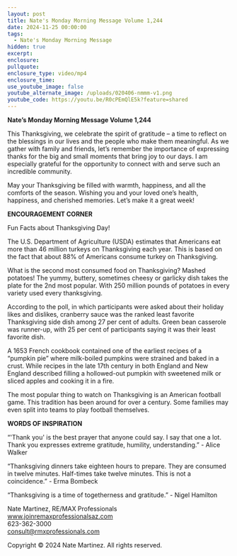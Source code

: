 ```yaml
---
layout: post
title: Nate's Monday Morning Message Volume 1,244
date: 2024-11-25 00:00:00
tags:
  - Nate's Monday Morning Message
hidden: true
excerpt:
enclosure:
pullquote:
enclosure_type: video/mp4
enclosure_time:
use_youtube_image: false
youtube_alternate_image: /uploads/020406-nmmm-v1.png
youtube_code: https://youtu.be/R0cPEmQlE5k?feature=shared
---
```

**Nate’s Monday Morning Message Volume 1,244**

This Thanksgiving, we celebrate the spirit of gratitude – a time to reflect on the blessings in our lives and the people who make them meaningful. As we gather with family and friends, let’s remember the importance of expressing thanks for the big and small moments that bring joy to our days. I am especially grateful for the opportunity to connect with and serve such an incredible community.

May your Thanksgiving be filled with warmth, happiness, and all the comforts of the season. Wishing you and your loved one’s health, happiness, and cherished memories. Let’s make it a great week!

**ENCOURAGEMENT CORNER**&nbsp;

Fun Facts about Thanksgiving Day!

The U.S. Department of Agriculture (USDA) estimates that Americans eat more than 46 million turkeys on Thanksgiving each year. This is based on the fact that about 88% of Americans consume turkey on Thanksgiving.

What is the second most consumed food on Thanksgiving? Mashed potatoes! The yummy, buttery, sometimes cheesy or garlicky dish takes the plate for the 2nd most popular. With 250 million pounds of potatoes in every variety used every thanksgiving.

According to the poll, in which participants were asked about their holiday likes and dislikes, cranberry sauce was the ranked least favorite Thanksgiving side dish among 27 per cent of adults. Green bean casserole was runner-up, with 25 per cent of participants saying it was their least favorite dish.

A 1653 French cookbook contained one of the earliest recipes of a “pumpkin pie” where milk-boiled pumpkins were strained and baked in a crust. While recipes in the late 17th century in both England and New England described filling a hollowed-out pumpkin with sweetened milk or sliced apples and cooking it in a fire.

The most popular thing to watch on Thanksgiving is an American football game. This tradition has been around for over a century. Some families may even split into teams to play football themselves.

**WORDS OF INSPIRATION**

“'Thank you' is the best prayer that anyone could say. I say that one a lot. Thank you expresses extreme gratitude, humility, understanding.” - Alice Walker

“Thanksgiving dinners take eighteen hours to prepare. They are consumed in twelve minutes. Half-times take twelve minutes. This is not a coincidence.” - Erma Bombeck

“Thanksgiving is a time of togetherness and gratitude.” - Nigel Hamilton

Nate Martinez, RE/MAX Professionals<br>www.joinremaxprofessionalsaz.com<br>623-362-3000<br>consult@rmxprofessionals.com

Copyright © 2024 Nate Martinez. All rights reserved.